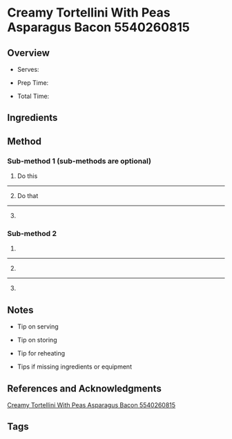 # Creamy Tortellini With Peas Asparagus Bacon 5540260815

## Overview

- Serves:

- Prep Time:

- Total Time:

## Ingredients



## Method

### Sub-method 1 (sub-methods are optional)

1. Do this
---
2. Do that
---
3.

### Sub-method 2

1.
---
2.
---
3.

## Notes

- Tip on serving

- Tip on storing

- Tip for reheating

- Tips if missing ingredients or equipment

## References and Acknowledgments

[Creamy Tortellini With Peas Asparagus Bacon 5540260815](https://www.bloglovin.com/blogs/will-cook-for-smiles-4934679/creamy-tortellini-with-peas-asparagus-bacon-5540260815)

## Tags


